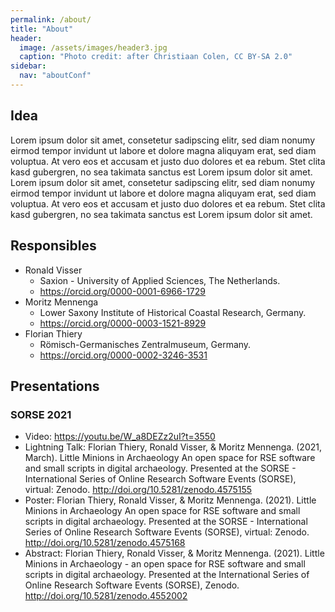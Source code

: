 ```yaml
---
permalink: /about/
title: "About"
header:
  image: /assets/images/header3.jpg
  caption: "Photo credit: after Christiaan Colen, CC BY-SA 2.0"
sidebar:
  nav: "aboutConf"
---
```


## Idea

Lorem ipsum dolor sit amet, consetetur sadipscing elitr, sed diam nonumy eirmod tempor invidunt ut labore et dolore magna aliquyam erat, sed diam voluptua. At vero eos et accusam et justo duo dolores et ea rebum. Stet clita kasd gubergren, no sea takimata sanctus est Lorem ipsum dolor sit amet. Lorem ipsum dolor sit amet, consetetur sadipscing elitr, sed diam nonumy eirmod tempor invidunt ut labore et dolore magna aliquyam erat, sed diam voluptua. At vero eos et accusam et justo duo dolores et ea rebum. Stet clita kasd gubergren, no sea takimata sanctus est Lorem ipsum dolor sit amet.

## Responsibles

-   Ronald Visser
    -   Saxion - University of Applied Sciences, The Netherlands.
    -   <https://orcid.org/0000-0001-6966-1729>
-   Moritz Mennenga
    -   Lower Saxony Institute of Historical Coastal Research, Germany.
    -   <https://orcid.org/0000-0003-1521-8929>
-   Florian Thiery
    -   Römisch-Germanisches Zentralmuseum, Germany.
    -   <https://orcid.org/0000-0002-3246-3531>

## Presentations

### SORSE 2021

-   Video: <https://youtu.be/W_a8DEZz2uI?t=3550>
-   Lightning Talk: Florian Thiery, Ronald Visser, & Moritz Mennenga. (2021, March). Little Minions in Archaeology An open space for RSE software and small scripts in digital archaeology. Presented at the SORSE - International Series of Online Research Software Events (SORSE), virtual: Zenodo. <http://doi.org/10.5281/zenodo.4575155>
-   Poster: Florian Thiery, Ronald Visser, & Moritz Mennenga. (2021). Little Minions in Archaeology An open space for RSE software and small scripts in digital archaeology. Presented at the SORSE - International Series of Online Research Software Events (SORSE), virtual: Zenodo. <http://doi.org/10.5281/zenodo.4575168>
-   Abstract: Florian Thiery, Ronald Visser, & Moritz Mennenga. (2021). Little Minions in Archaeology - an open space for RSE software and small scripts in digital archaeology. Presented at the International Series of Online Research Software Events (SORSE), Zenodo. <http://doi.org/10.5281/zenodo.4552002>
